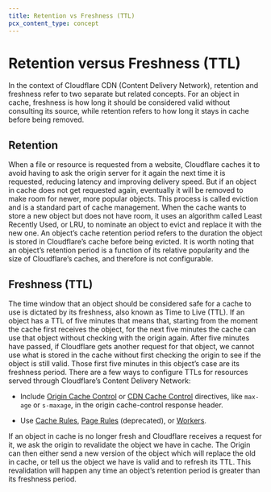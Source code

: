 ```yaml
---
title: Retention vs Freshness (TTL)
pcx_content_type: concept
---
```


# Retention versus Freshness (TTL)

In the context of Cloudflare CDN (Content Delivery Network), retention and freshness refer to two separate but related concepts. For an object in cache, freshness is how long it should be considered valid without consulting its source, while retention refers to how long it stays in cache before being removed.

## Retention

When a file or resource is requested from a website, Cloudflare caches it to avoid having to ask the origin server for it again the next time it is requested, reducing latency and improving delivery speed. But if an object in cache does not get requested again, eventually it will be removed to make room for newer, more popular objects. This process is called eviction and is a standard part of cache management. When the cache wants to store a new object but does not have room, it uses an algorithm called Least Recently Used, or LRU, to nominate an object to evict and replace it with the new one. An object’s cache retention period refers to the duration the object is stored in Cloudflare’s cache before being evicted. It is worth noting that an object’s retention period is a function of its relative popularity and the size of Cloudflare’s caches, and therefore is not configurable.

## Freshness (TTL)

The time window that an object should be considered safe for a cache to use is dictated by its freshness, also known as Time to Live (TTL). If an object has a TTL of five minutes that means that, starting from the moment the cache first receives the object, for the next five minutes the cache can use that object without checking with the origin again. After five minutes have passed, if Cloudflare gets another request for that object, we cannot use what is stored in the cache without first checking the origin to see if the object is still valid. Those first five minutes in this object’s case are its freshness period. There are a few ways to configure TTLs for resources served through Cloudflare’s Content Delivery Network:

- Include [Origin Cache Control](/cache/concepts/cache-control/) or [CDN Cache Control](/cache/concepts/cache-control/) directives, like `max-age` or `s-maxage`, in the origin cache-control response header.

- Use [Cache Rules](/cache/how-to/cache-rules/), [Page Rules](/cache/how-to/edge-browser-cache-ttl/create-page-rules/) (deprecated), or [Workers](/cache/concepts/interact-with-workers/).

If an object in cache is no longer fresh and Cloudflare receives a request for it, we ask the origin to revalidate the object we have in cache. The Origin can then either send a new version of the object which will replace the old in cache, or tell us the object we have is valid and to refresh its TTL. This revalidation will happen any time an object’s retention period is greater than its freshness period.